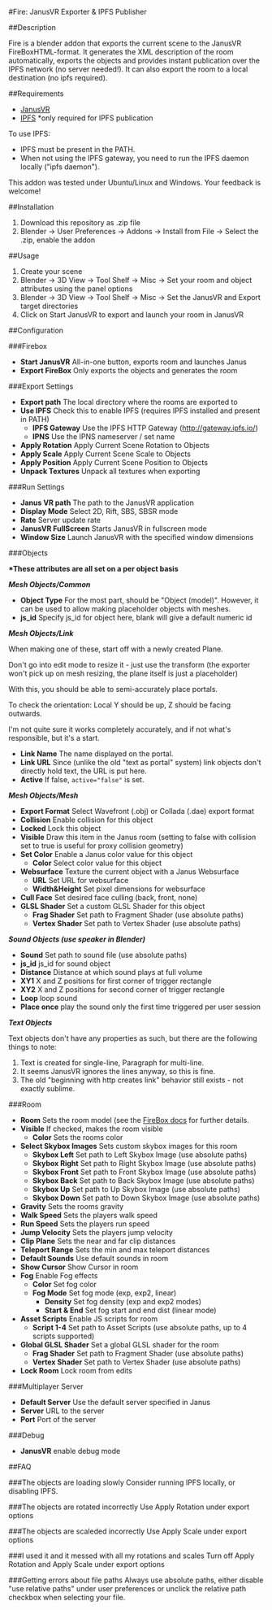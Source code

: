 #Fire: JanusVR Exporter & IPFS Publisher

##Description

Fire is a blender addon that exports the current scene to the JanusVR FireBoxHTML-format.
It generates the XML description of the room automatically, exports the objects and provides instant publication over the IPFS network (no server needed!).  It can also export the room to a local destination (no ipfs required).

##Requirements

- [JanusVR](http://www.janusvr.com/)
- [IPFS](http://ipfs.io/docs/install/) *only required for IPFS publication

To use IPFS:
- IPFS must be present in the PATH.
- When not using the IPFS gateway, you need to run the IPFS daemon locally ("ipfs daemon").


This addon was tested under Ubuntu/Linux and Windows. Your feedback is welcome!

##Installation

1. Download this repository as .zip file
2. Blender -> User Preferences -> Addons -> Install from File -> Select the .zip, enable the addon

##Usage

1. Create your scene
2. Blender -> 3D View -> Tool Shelf -> Misc -> Set your room and object attributes using the panel options
3. Blender -> 3D View -> Tool Shelf -> Misc -> Set the JanusVR and Export target directories 
4. Click on Start JanusVR to export and launch your room in JanusVR

##Configuration

###Firebox

- **Start JanusVR** All-in-one button, exports room and launches Janus
- **Export FireBox** Only exports the objects and generates the room

###Export Settings

- **Export path** The local directory where the rooms are exported to
- **Use IPFS** Check this to enable IPFS (requires IPFS installed and present in PATH)
  - **IPFS Gateway** Use the IPFS HTTP Gateway (http://gateway.ipfs.io/)
  - **IPNS** Use the IPNS nameserver / set name
- **Apply Rotation** Apply Current Scene Rotation to Objects
- **Apply Scale** Apply Current Scene Scale to Objects
- **Apply Position** Apply Current Scene Position to Objects
- **Unpack Textures** Unpack all textures when exporting

###Run Settings

- **Janus VR path** The path to the JanusVR application
- **Display Mode** Select 2D, Rift, SBS, SBSR mode
- **Rate** Server update rate
- **JanusVR FullScreen** Starts JanusVR in fullscreen mode
- **Window Size** Launch JanusVR with the specified window dimensions

###Objects

__*These attributes are all set on a per object basis__

_**Mesh Objects/Common**_

- **Object Type** For the most part, should be "Object (model)". However, it can be used to allow making placeholder objects with meshes.
- **js\_id** Specify js\_id for object here, blank will give a default numeric id

_**Mesh Objects/Link**_

When making one of these, start off with a newly created Plane.

Don't go into edit mode to resize it - just use the transform
 (the exporter won't pick up on mesh resizing, the plane itself is just a placeholder)

With this, you should be able to semi-accurately place portals.

To check the orientation:
Local Y should be up, Z should be facing outwards.

I'm not quite sure it works completely accurately, and if not what's responsible, but it's a start.

- **Link Name** The name displayed on the portal.
- **Link URL** Since (unlike the old "text as portal" system) link objects don't directly hold text, the URL is put here.
- **Active** If false, ``active="false"`` is set.

_**Mesh Objects/Mesh**_

- **Export Format** Select Wavefront (.obj) or Collada (.dae) export format
- **Collision** Enable collision for this object
- **Locked** Lock this object
- **Visible** Draw this item in the Janus room (setting to false with collision set to true is useful for proxy collision geometry)
- **Set Color** Enable a Janus color value for this object
  - **Color** Select color value for this object
- **Websurface** Texture the current object with a Janus Websurface
  - **URL** Set URL for websurface
  - **Width&Height** Set pixel dimensions for websurface
- **Cull Face** Set desired face culling (back, front, none)
- **GLSL Shader** Set a custom GLSL Shader for this object
  - **Frag Shader** Set path to Fragment Shader (use absolute paths)
  - **Vertex Shader** Set path to Vertex Shader (use absolute paths)

_**Sound Objects (use speaker in Blender)**_

- **Sound** Set path to sound file (use absolute paths)
- **js\_id** js\_id for sound object
- **Distance** Distance at which sound plays at full volume
- **XY1** X and Z positions for first corner of trigger rectangle
- **XY2** X and Z positions for second corner of trigger rectangle
- **Loop** loop sound
- **Place once** play the sound only the first time triggered per user session

_**Text Objects**_

Text objects don't have any properties as such, but there are the following things to note:

1. Text is created for single-line, Paragraph for multi-line.
2. It seems JanusVR ignores the lines anyway, so this is fine.
3. The old "beginning with http creates link" behavior still exists - not exactly sublime.

###Room

- **Room** Sets the room model (see the [FireBox docs](http://www.dgp.toronto.edu/~mccrae/projects/firebox/notes.html) for further details.
- **Visible** If checked, makes the room visible
  - **Color** Sets the rooms color
- **Select Skybox Images** Sets custom skybox images for this room
  - **Skybox Left** Set path to Left Skybox Image (use absolute paths)
  - **Skybox Right** Set path to Right Skybox Image (use absolute paths)
  - **Skybox Front** Set path to Front Skybox Image (use absolute paths)
  - **Skybox Back** Set path to Back Skybox Image (use absolute paths)
  - **Skybox Up** Set path to Up Skybox Image (use absolute paths)
  - **Skybox Down** Set path to Down Skybox Image (use absolute paths)
- **Gravity** Sets the rooms gravity
- **Walk Speed** Sets the players walk speed
- **Run Speed** Sets the players run speed
- **Jump Velocity** Sets the players jump velocity
- **Clip Plane** Sets the near and far clip distances
- **Teleport Range** Sets the min and max teleport distances
- **Default Sounds** Use default sounds in room
- **Show Cursor** Show Cursor in room
- **Fog** Enable Fog effects
  - **Color** Set fog color
  - **Fog Mode** Set fog mode (exp, exp2, linear)
    - **Density** Set fog density (exp and exp2 modes)
    - **Start & End** Set fog start and end dist (linear mode)
- **Asset Scripts** Enable JS scripts for room
  - **Script 1-4** Set path to Asset Scripts (use absolute paths, up to 4 scripts supported)
- **Global GLSL Shader** Set a global GLSL shader for the room
  - **Frag Shader** Set path to Fragment Shader (use absolute paths)
  - **Vertex Shader** Set path to Vertex Shader (use absolute paths)
- **Lock Room** Lock room from edits
 
###Multiplayer Server
- **Default Server** Use the default server specified in Janus
- **Server** URL to the server
- **Port** Port of the server

###Debug
- **JanusVR** enable debug mode

##FAQ

###The objects are loading slowly
Consider running IPFS locally, or disabling IPFS.

###The objects are rotated incorrectly
Use Apply Rotation under export options

###The objects are scaleded incorrectly
Use Apply Scale under export options

###I used it and it messed with all my rotations and scales
Turn off Apply Rotation and Apply Scale under export options

###Getting errors about file paths
Always use absolute paths, either disable "use relative paths" under user preferences or unclick the relative path checkbox when selecting your file.
